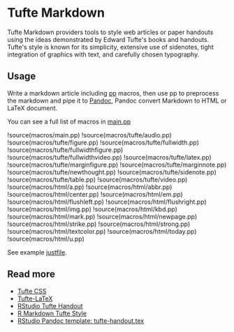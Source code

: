 # Tufte Markdown

Tufte Markdown providers tools to style web articles or paper handouts using the
ideas demonstrated by Edward Tufte's books and handouts. Tufte's style is known
for its simplicity, extensive use of sidenotes, tight integration of graphics
with text, and carefully chosen typography.

## Usage

Write a markdown article including [pp](https://github.com/CDSoft/pp) macros,
then use pp to preprocess the markdown and pipe it to
[Pandoc](http://pandoc.org), Pandoc convert Markdown to HTML or LaTeX document.

You can see a full list of macros in [main.pp](docs/macros/main.pp)

!source(macros/main.pp)
!source(macros/tufte/audio.pp)
!source(macros/tufte/figure.pp)
!source(macros/tufte/fullwidth.pp)
!source(macros/tufte/fullwidthfigure.pp)
!source(macros/tufte/fullwidthvideo.pp)
!source(macros/tufte/latex.pp)
!source(macros/tufte/marginfigure.pp)
!source(macros/tufte/marginnote.pp)
!source(macros/tufte/newthought.pp)
!source(macros/tufte/sidenote.pp)
!source(macros/tufte/table.pp)
!source(macros/tufte/video.pp)
!source(macros/html/a.pp)
!source(macros/html/abbr.pp)
!source(macros/html/center.pp)
!source(macros/html/em.pp)
!source(macros/html/flushleft.pp)
!source(macros/html/flushright.pp)
!source(macros/html/img.pp)
!source(macros/html/kbd.pp)
!source(macros/html/mark.pp)
!source(macros/html/newpage.pp)
!source(macros/html/strike.pp)
!source(macros/html/strong.pp)
!source(macros/html/textcolor.pp)
!source(macros/html/today.pp)
!source(macros/html/u.pp)

See example [justfile](.justfile).

## Read more

- [Tufte CSS](https://edwardtufte.github.io/tufte-css/)
- [Tufte-LaTeX](https://tufte-latex.github.io/tufte-latex/)
- [RStudio Tufte Handout](https://rstudio.github.io/tufte/)
- [R Markdown Tufte Style](https://rstudio.github.io/tufte/cn/)
- [RStudio Pandoc template: tufte-handout.tex](https://github.com/rstudio/tufte/blob/master/inst/rmarkdown/templates/tufte_handout/resources/tufte-handout.tex)
